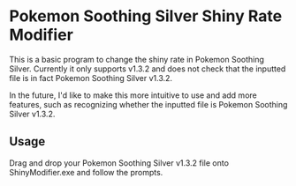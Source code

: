 # Pokemon Soothing Silver Shiny Rate Modifier

This is a basic program to change the shiny rate in Pokemon Soothing Silver. Currently it only supports v1.3.2 and does not check that the inputted file is in fact Pokemon Soothing Silver v1.3.2.

In the future, I'd like to make this more intuitive to use and add more features, such as recognizing whether the inputted file is Pokemon Soothing Silver v1.3.2.

## Usage

Drag and drop your Pokemon Soothing Silver v1.3.2 file onto ShinyModifier.exe and follow the prompts.
